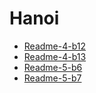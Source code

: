 # Hanoi

- [Readme-4-b12](../../Chapter4/4-b12/Readme-4-b12.md)
- [Readme-4-b13](../../Chapter4/4-b13-1/Readme-4-b13.md)
- [Readme-5-b6](../5-b6-1/Readme-5-b6.md)
- [Readme-5-b7](../5-b7/Readme-5-b7.md)
